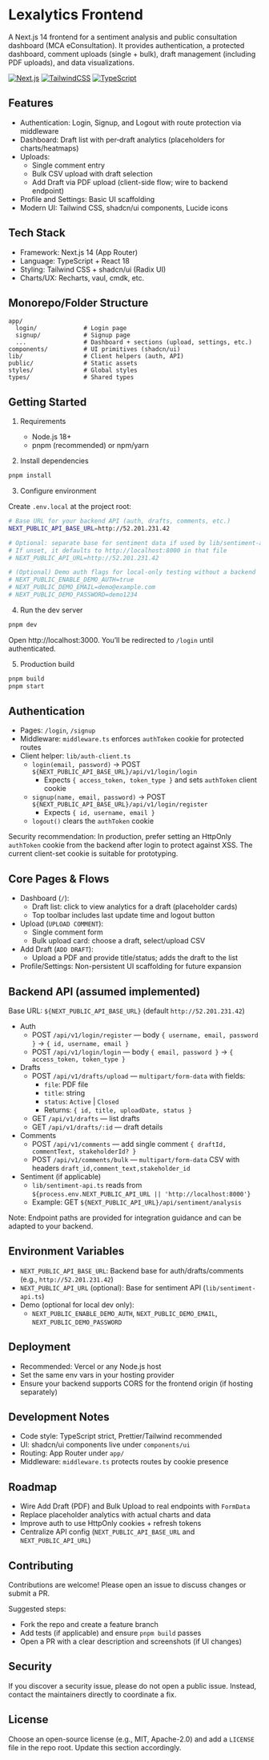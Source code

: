 # Lexalytics Frontend

A Next.js 14 frontend for a sentiment analysis and public consultation dashboard (MCA eConsultation). It provides authentication, a protected dashboard, comment uploads (single + bulk), draft management (including PDF uploads), and data visualizations.

[![Next.js](https://img.shields.io/badge/Next.js-14-black?logo=next.js)](https://nextjs.org/) [![TailwindCSS](https://img.shields.io/badge/TailwindCSS-3-06B6D4?logo=tailwind-css&logoColor=white)](https://tailwindcss.com/) [![TypeScript](https://img.shields.io/badge/TypeScript-5-3178C6?logo=typescript&logoColor=white)](https://www.typescriptlang.org/)

## Features

- Authentication: Login, Signup, and Logout with route protection via middleware
- Dashboard: Draft list with per‑draft analytics (placeholders for charts/heatmaps)
- Uploads:
  - Single comment entry
  - Bulk CSV upload with draft selection
  - Add Draft via PDF upload (client-side flow; wire to backend endpoint)
- Profile and Settings: Basic UI scaffolding
- Modern UI: Tailwind CSS, shadcn/ui components, Lucide icons

## Tech Stack

- Framework: Next.js 14 (App Router)
- Language: TypeScript + React 18
- Styling: Tailwind CSS + shadcn/ui (Radix UI)
- Charts/UX: Recharts, vaul, cmdk, etc.

## Monorepo/Folder Structure

```
app/
  login/             # Login page
  signup/            # Signup page
  ...                # Dashboard + sections (upload, settings, etc.)
components/          # UI primitives (shadcn/ui)
lib/                 # Client helpers (auth, API)
public/              # Static assets
styles/              # Global styles
types/               # Shared types
```

## Getting Started

1. Requirements
   - Node.js 18+
   - pnpm (recommended) or npm/yarn

2. Install dependencies

```bash
pnpm install
```

3. Configure environment

Create `.env.local` at the project root:

```bash
# Base URL for your backend API (auth, drafts, comments, etc.)
NEXT_PUBLIC_API_BASE_URL=http://52.201.231.42

# Optional: separate base for sentiment data if used by lib/sentiment-api.ts
# If unset, it defaults to http://localhost:8000 in that file
# NEXT_PUBLIC_API_URL=http://52.201.231.42

# (Optional) Demo auth flags for local-only testing without a backend
# NEXT_PUBLIC_ENABLE_DEMO_AUTH=true
# NEXT_PUBLIC_DEMO_EMAIL=demo@example.com
# NEXT_PUBLIC_DEMO_PASSWORD=demo1234
```

4. Run the dev server

```bash
pnpm dev
```

Open http://localhost:3000. You’ll be redirected to `/login` until authenticated.

5. Production build

```bash
pnpm build
pnpm start
```

## Authentication

- Pages: `/login`, `/signup`
- Middleware: `middleware.ts` enforces `authToken` cookie for protected routes
- Client helper: `lib/auth-client.ts`
  - `login(email, password)` → POST `${NEXT_PUBLIC_API_BASE_URL}/api/v1/login/login`
    - Expects `{ access_token, token_type }` and sets `authToken` client cookie
  - `signup(name, email, password)` → POST `${NEXT_PUBLIC_API_BASE_URL}/api/v1/login/register`
    - Expects `{ id, username, email }`
  - `logout()` clears the `authToken` cookie

Security recommendation: In production, prefer setting an HttpOnly `authToken` cookie from the backend after login to protect against XSS. The current client-set cookie is suitable for prototyping.

## Core Pages & Flows

- Dashboard (`/`):
  - Draft list: click to view analytics for a draft (placeholder cards)
  - Top toolbar includes last update time and logout button
- Upload (`UPLOAD COMMENT`):
  - Single comment form
  - Bulk upload card: choose a draft, select/upload CSV
- Add Draft (`ADD DRAFT`):
  - Upload a PDF and provide title/status; adds the draft to the list
- Profile/Settings: Non-persistent UI scaffolding for future expansion

## Backend API (assumed implemented)

Base URL: `${NEXT_PUBLIC_API_BASE_URL}` (default `http://52.201.231.42`)

- Auth
  - POST `/api/v1/login/register` — body `{ username, email, password }` → `{ id, username, email }`
  - POST `/api/v1/login/login` — body `{ email, password }` → `{ access_token, token_type }`
- Drafts
  - POST `/api/v1/drafts/upload` — `multipart/form-data` with fields:
    - `file`: PDF file
    - `title`: string
    - `status`: `Active` | `Closed`
    - Returns: `{ id, title, uploadDate, status }`
  - GET `/api/v1/drafts` — list drafts
  - GET `/api/v1/drafts/:id` — draft details
- Comments
  - POST `/api/v1/comments` — add single comment `{ draftId, commentText, stakeholderId? }`
  - POST `/api/v1/comments/bulk` — `multipart/form-data` CSV with headers `draft_id,comment_text,stakeholder_id`
- Sentiment (if applicable)
  - `lib/sentiment-api.ts` reads from `${process.env.NEXT_PUBLIC_API_URL || 'http://localhost:8000'}`
  - Example: GET `${NEXT_PUBLIC_API_URL}/api/sentiment/analysis`

Note: Endpoint paths are provided for integration guidance and can be adapted to your backend.

## Environment Variables

- `NEXT_PUBLIC_API_BASE_URL`: Backend base for auth/drafts/comments (e.g., `http://52.201.231.42`)
- `NEXT_PUBLIC_API_URL` (optional): Base for sentiment API (`lib/sentiment-api.ts`)
- Demo (optional for local dev only):
  - `NEXT_PUBLIC_ENABLE_DEMO_AUTH`, `NEXT_PUBLIC_DEMO_EMAIL`, `NEXT_PUBLIC_DEMO_PASSWORD`

## Deployment

- Recommended: Vercel or any Node.js host
- Set the same env vars in your hosting provider
- Ensure your backend supports CORS for the frontend origin (if hosting separately)

## Development Notes

- Code style: TypeScript strict, Prettier/Tailwind recommended
- UI: shadcn/ui components live under `components/ui`
- Routing: App Router under `app/`
- Middleware: `middleware.ts` protects routes by cookie presence

## Roadmap

- Wire Add Draft (PDF) and Bulk Upload to real endpoints with `FormData`
- Replace placeholder analytics with actual charts and data
- Improve auth to use HttpOnly cookies + refresh tokens
- Centralize API config (`NEXT_PUBLIC_API_BASE_URL` and `NEXT_PUBLIC_API_URL`)

## Contributing

Contributions are welcome! Please open an issue to discuss changes or submit a PR.

Suggested steps:
- Fork the repo and create a feature branch
- Add tests (if applicable) and ensure `pnpm build` passes
- Open a PR with a clear description and screenshots (if UI changes)

## Security

If you discover a security issue, please do not open a public issue. Instead, contact the maintainers directly to coordinate a fix.

## License

Choose an open-source license (e.g., MIT, Apache-2.0) and add a `LICENSE` file in the repo root. Update this section accordingly.
